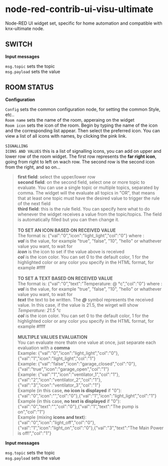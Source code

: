# node-red-contrib-ui-visu-ultimate
 Node-RED UI widget set, specific for home automation and compatible with knx-ultimate node.

 ## SWITCH
 **Input messages**

 <code>msg.topic</code> sets the topic<br/>
 <code>msg.payload</code> sets the value<br/>

 ## ROOM STATUS
 **Configuration**

<code>Config</code> sets the common configuration node, for setting the common Style, etc..<br/>
<code>Room name</code> sets the name of the room, apperaing on the widget<br/>
<code>Room icon</code> sets the icon of the room. Begin by typing the name of the icon and the corresponding list appear. Then select the preferred icon. You can view a list of all icons with names, by clicking the pink link.<br/><br/>
<code>SIGNALLING ICONS AND VALUES</code> this is a list of signalling icons, you can add on upper and lower row of the room widget. The first row represents the **far right icon**, going from right to left on wach row. The second row is the second icon from the right, and so on...<br/>
> **first field**: select the upper/lower row<br/>
> **second field**: on the second field, select one or more topic to evaluate. You can use a single topic or multiple topics, separated by comma. The widget will the evaluate all topics in "OR", that means that at least one topic must have the desired value to trigger the rule of the next field<br/>
> **third field**: this is the rule field. You can specify here what to do whenever the widget receives a value from the topic/topics. The field is automatically filled but you can then change it.<br/>
> <br/>
> **TO SET AN ICON BASED ON RECEIVED VALUE**<br/>
> The format is: {"val":"0","icon":"light_light","col":"0"} where :<br/>
> ***val*** is the value, for example "true", "false", "10", "hello" or whathever value you want, to wait for<br/>
> ***icon*** is the icon to set if the value above is received<br/>
> ***col*** is the icon color. You can set 0 to the default color, 1 for the highlighted color or any color you specify in the HTML format, for example #ffff<br/>
> <br/>
> **TO SET A TEXT BASED ON RECEIVED VALUE**<br/>
> The format is: {"val":"0","text":"Temperature: @ °c","col":"0"} where :<br/>
> ***val*** is the value, for example "true", "false", "10", "hello" or whathever value you want, to wait for<br/>
> ***text*** the text to be written. The ***@*** symbol represents the received value. In this case, if the value is 21.5, the wirget will show *Temperature: 21.5 °c*<br/>
> ***col*** is the icon color. You can set 0 to the default color, 1 for the highlighted color or any color you specify in the HTML format, for example #ffff<br/>
> <br/>
> **MULTIPLE VALUES EVALUATION**<br/>
> You can evaluate more thatn one value at once, just separate each evaluation with a **comma**<br/>
> Example: {"val":"0","icon":"light_light","col":"0"},{"val":"1","icon":"light_light","col":"1"}<br/>
> Example: {"val":"false","icon":"garage_closed","col":"0"},{"val":"true","icon":"garage_open","col":"1"}<br/>
> Example: {"val":"1","icon":"ventilator_1","col":"1"},{"val":"2","icon":"ventilator_2","col":"1"},{"val":"3","icon":"ventilator_3","col":"1"}<br/>
> Example (in this case, **no icon is displayed** if "0"): {"val":"0","icon":"","col":"0"},{"val":"1","icon":"light_light","col":"1"}<br/>
> Example (in this case, **no text is displayed** if "0"): {"val":"0","text":"","col":"0"},{"val":"1","text":"The pump is on","col":"1"}<br/>
> Example (mixing **icons and text**): {"val":"0","icon":"light_off","col":"0"},{"val":"1","icon":"light_on","col":"0"},{"val":"3","text":"The Main Power is off!","col":"1"}<br/>

 **Input messages**

 <code>msg.topic</code> sets the topic<br/> 
 <code>msg.payload</code> sets the value<br/>